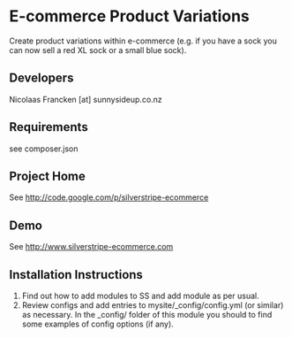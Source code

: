 
E-commerce Product Variations
================================================================================

Create product variations within e-commerce (e.g. if you have a sock you can now sell a red XL sock or a small blue sock).

Developers
-----------------------------------------------
Nicolaas Francken [at] sunnysideup.co.nz


Requirements
-----------------------------------------------
see composer.json

Project Home
-----------------------------------------------
See http://code.google.com/p/silverstripe-ecommerce

Demo
-----------------------------------------------
See http://www.silverstripe-ecommerce.com

Installation Instructions
-----------------------------------------------
1. Find out how to add modules to SS and add module as per usual.
2. Review configs and add entries to mysite/_config/config.yml
(or similar) as necessary.
In the _config/ folder of this module
you should to find some examples of config options (if any).



